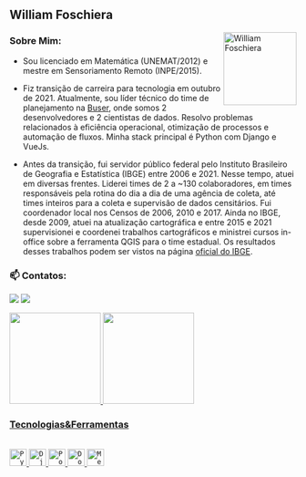 ## William Foschiera️

 <img align="right" alt="William Foschiera" src="https://raw.githubusercontent.com/MicaelliMedeiros/micaellimedeiros/master/image/computer-illustration.png" min-width="400px" max-width="128px" width="128px">

### Sobre Mim:

- Sou licenciado em Matemática (UNEMAT/2012) e mestre em Sensoriamento Remoto (INPE/2015).

- Fiz transição de carreira para tecnologia em outubro de 2021. Atualmente, sou líder técnico do time de planejamento na [Buser](buser.com.br), onde somos 2 desenvolvedores e 2 cientistas de dados. Resolvo problemas relacionados à eficiência operacional, otimização de processos e automação de fluxos. Minha stack principal é Python com Django e VueJs. 
  
- Antes da transição, fui servidor público federal pelo Instituto Brasileiro de Geografia e Estatística (IBGE) entre 2006 e 2021. Nesse tempo, atuei em diversas frentes. Liderei times de 2 a ~130 colaboradores, em times responsáveis pela rotina do dia a dia de uma agência de coleta, até times inteiros para a coleta e supervisão de dados censitários. Fui coordenador local nos Censos de 2006, 2010 e 2017. Ainda no IBGE, desde 2009, atuei na atualização cartográfica e entre 2015 e 2021 supervisionei e coordenei trabalhos cartográficos e ministrei cursos in-office sobre a ferramenta QGIS para o time estadual. Os resultados desses trabalhos podem ser vistos na página [oficial do IBGE](https://www.ibge.gov.br/geociencias/downloads-geociencias.html?caminho=cartas_e_mapas/mapas_para_fins_de_levantamentos_estatisticos/).


### 📫 Contatos: <div>
  <a href = "mailto:wfoschiera@gmail.com"><img src="https://img.shields.io/badge/Gmail-D14836?style=for-the-badge&logo=gmail&logoColor=white" target="_blank"></a>
  <a href="https://www.linkedin.com/in/wfoschiera/" target="_blank"><img src="https://img.shields.io/badge/-LinkedIn-%230077B5?style=for-the-badge&logo=linkedin&logoColor=white" target="_blank"></a>
</div>


<div>
  <a href="https://github.com/renandev21">
  <img height="160em" src="https://github-readme-stats.vercel.app/api?username=wfoschiera&show_icons=true&theme=dracula&include_all_commits=true&count_private=true"/>
  <img height="160em" src="https://github-readme-streak-stats.herokuapp.com/?user=wfoschiera&layout=compact&langs_count=16&theme=dracula"/>

</div>


### Tecnologias&Ferramentas
<div style="display: inline_block"><br>
  <code><img height="30" src="https://img.shields.io/badge/Python-3776AB?style=for-the-badge&logo=python&logoColor=white" alt="Python"/></code>
  <code><img height="30" src="https://img.shields.io/badge/Django-092E20?style=for-the-badge&logo=django&logoColor=white" alt="Django"/></code>
  <code><img height="30" src="https://img.shields.io/badge/PostgreSQL-316192?style=for-the-badge&logo=postgresql&logoColor=white" alt="PostgreSQL"/></code>
  <code><img height="30" src="https://img.shields.io/badge/Docker-2CA5E0?style=for-the-badge&logo=docker&logoColor=white" alt="Docker"/></code>
  <code><img height="30" src="https://img.shields.io/badge/Metabase-2CA5E0?style=for-the-badge&logo=metabase&logoColor=white" alt="Metabase"/></code>
